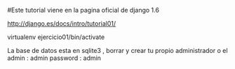 #Este tutorial viene en la pagina oficial de django 1.6

http://django.es/docs/intro/tutorial01/

virtualenv ejercicio01/bin/activate

La base de datos esta en sqlite3 ,
borrar y crear tu propio administrador 
o el 
	 admin : admin
  password : admin